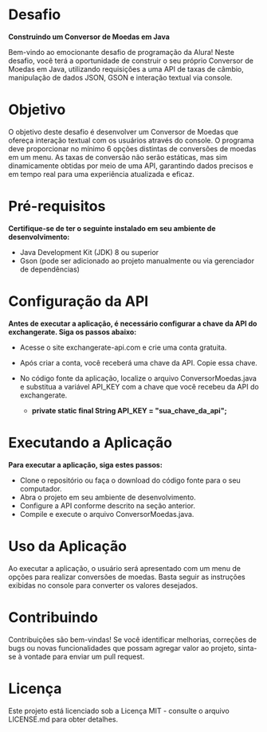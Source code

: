 # Desafio

**Construindo um Conversor de Moedas em Java**

Bem-vindo ao emocionante desafio de programação da Alura! Neste desafio, você terá a oportunidade de construir o seu próprio Conversor de Moedas em Java, 
utilizando requisições a uma API de taxas de câmbio, manipulação de dados JSON, GSON e interação textual via console.

# Objetivo

O objetivo deste desafio é desenvolver um Conversor de Moedas que ofereça interação textual com os usuários através do console. O programa deve proporcionar no mínimo 6 opções distintas de conversões de moedas em um menu. As taxas de conversão não serão estáticas, mas sim dinamicamente obtidas por meio de uma API, garantindo dados precisos e em tempo real para uma experiência atualizada e eficaz.

# Pré-requisitos 

**Certifique-se de ter o seguinte instalado em seu ambiente de desenvolvimento:**

* Java Development Kit (JDK) 8 ou superior
* Gson (pode ser adicionado ao projeto manualmente ou via gerenciador de dependências)

# Configuração da API

**Antes de executar a aplicação, é necessário configurar a chave da API do exchangerate. Siga os passos abaixo:**

* Acesse o site exchangerate-api.com e crie uma conta gratuita.
* Após criar a conta, você receberá uma chave da API. Copie essa chave.
  
* No código fonte da aplicação, localize o arquivo ConversorMoedas.java e substitua a variável API_KEY com a chave que você recebeu da API do exchangerate.
  * **private static final String API_KEY = "sua_chave_da_api";**

# Executando a Aplicação

**Para executar a aplicação, siga estes passos:**

* Clone o repositório ou faça o download do código fonte para o seu computador.
* Abra o projeto em seu ambiente de desenvolvimento.
* Configure a API conforme descrito na seção anterior.
* Compile e execute o arquivo ConversorMoedas.java.

# Uso da Aplicação

Ao executar a aplicação, o usuário será apresentado com um menu de opções para realizar conversões de moedas. 
Basta seguir as instruções exibidas no console para converter os valores desejados.

# Contribuindo

Contribuições são bem-vindas! Se você identificar melhorias, correções de bugs ou novas funcionalidades que possam agregar valor ao projeto, 
sinta-se à vontade para enviar um pull request.

# Licença
Este projeto está licenciado sob a Licença MIT - consulte o arquivo LICENSE.md para obter detalhes.
